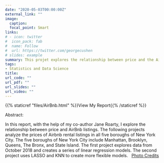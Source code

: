 ```yaml
---
date: "2020-05-03T00:00:00Z"
external_link: ""
image:
  caption:  
  focal_point: Smart
links:
# - icon: twitter
#  icon_pack: fab
#  name: Follow
#  url: https://twitter.com/georgecushen
# slides: example
summary: This projet explores the relationship between price and the AirBnb listings in New York City. 
tags:
- Statistics and Data Science 
title: 
url_code: ""
url_pdf: ""
url_slides: ""
url_video: ""
---
```


{{% staticref "files/AirBnb.html" %}}View My Report{{% /staticref %}}

Abstract: 

In this report, with the help of my co-author Jane Roarty, I explore the relationship between price and AirBnb listings. The following projects analyze the prices of Airbnb rental listings in all five boroughs of New York City. The five boroughs of New York City include Manhattan, Brooklyn, Queens, The Bronx, and State Island. The first project explores data from October 2018 and creates a series of linear regression models. The second project uses LASSO and KNN to create more flexible models.  
[Photo Credits](https://images.app.goo.gl/kSMLgrKsXv8LfJcb6)
